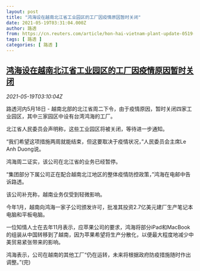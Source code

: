 ```yaml
---
layout: post
title: "鸿海设在越南北江省工业园区的工厂因疫情原因暂时关闭"
date: 2021-05-19T03:31:04.000Z
author: 路透
from: https://cn.reuters.com/article/hon-hai-vietnam-plant-update-0519-idCNKCS2D0077
tags: [ 路透 ]
categories: [ 路透 ]
---
```

<!--1621395064000-->
[鸿海设在越南北江省工业园区的工厂因疫情原因暂时关闭](https://cn.reuters.com/article/hon-hai-vietnam-plant-update-0519-idCNKCS2D0077)
------

<div>
<div><i>2021-05-19T03:10:04Z</i></div><p>路透河内5月18日 - 越南北部的北江省周二下令，由于疫情原因，暂时关闭四家工业园区，其中三家园区中设有台湾鸿海的工厂。</p><p>北江省人民委员会声明称，这些工业园区将被关闭，等待进一步通知。</p><p>“我们希望这项措施两周就能结束，但这要取决于疫情状况，”人民委员会主席Le Anh Duong说。</p><p>鸿海周二证实，该公司在北江省的业务已经暂停。</p><p>“集团部分下属公司正在配合越南北江地区的整体疫情防控政策，”鸿海在电邮中告诉路透。</p><p>该公司补充称，越南业务仅受到轻微影响。</p><p>今年1月，越南向鸿海一家子公司颁发许可，批准其投资2.7亿美元建厂生产笔记本电脑和平板电脑。</p><p>一位知情人士在去年11月表示，应苹果公司的要求，鸿海将部分iPad和MacBook的组装从中国转移到了越南，因为苹果希望将生产分散化，以便最大程度地减少中美贸易紧张带来的影响。</p><p>鸿海表示，公司在越南的其他工厂“仍在运转，未来将根据政府防疫措施随时作出调整。”(完)</p>
</div>
